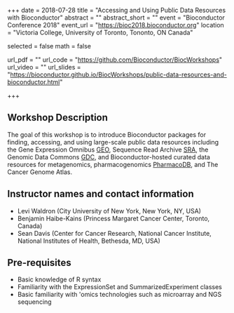 +++
date = 2018-07-28
title = "Accessing and Using Public Data Resources with Bioconductor"
abstract = ""
abstract_short = ""
event = "Bioconductor Conference 2018"
event_url = "https://bioc2018.bioconductor.org"
location = "Victoria College, University of Toronto, Tononto, ON Canada"


selected = false
math = false

url_pdf = ""
url_code = "https://github.com/Bioconductor/BiocWorkshops"
url_video = ""
url_slides = "https://bioconductor.github.io/BiocWorkshops/public-data-resources-and-bioconductor.html" 

+++

## Workshop Description

The goal of this workshop is to introduce Bioconductor packages for finding,
accessing, and using large-scale public data resources including the
Gene Expression Omnibus [GEO](https://www.ncbi.nlm.nih.gov/geo), Sequence
Read Archive [SRA](https://www.ncbi.nlm.nih.gov/sra), the Genomic Data
Commons [GDC](https://portal.gdc.cancer.gov/), and Bioconductor-hosted
curated data resources for metagenomics, pharmacogenomics [PharmacoDB](http://pharmacodb.ca/), and The Cancer
Genome Atlas.



## Instructor names and contact information

* Levi Waldron (City University of New York, New York, NY, USA)
* Benjamin Haibe-Kains (Princess Margaret Cancer Center, Toronto, Canada)
* Sean Davis (Center for Cancer Research, National Cancer Institute, National Institutes of Health, Bethesda, MD, USA)

## Pre-requisites

* Basic knowledge of R syntax
* Familiarity with the ExpressionSet and SummarizedExperiment classes
* Basic familiarity with 'omics technologies such as microarray and NGS sequencing


